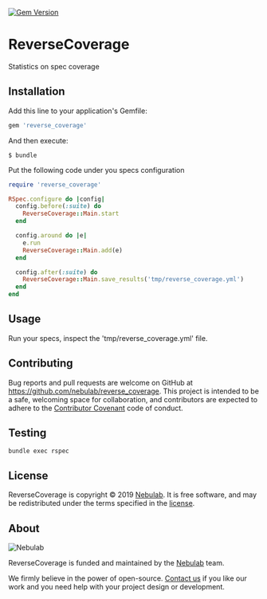 [![Gem Version](https://badge.fury.io/rb/reverse_coverage.svg)](https://badge.fury.io/rb/reverse_coverage)

# ReverseCoverage

Statistics on spec coverage

## Installation

Add this line to your application's Gemfile:

```ruby
gem 'reverse_coverage'
```

And then execute:

```console
$ bundle
```

Put the following code under you specs configuration

```ruby
require 'reverse_coverage'

RSpec.configure do |config|
  config.before(:suite) do
    ReverseCoverage::Main.start
  end

  config.around do |e|
    e.run
    ReverseCoverage::Main.add(e)
  end

  config.after(:suite) do
    ReverseCoverage::Main.save_results('tmp/reverse_coverage.yml')
  end
end
```

## Usage

Run your specs, inspect the 'tmp/reverse_coverage.yml' file.

## Contributing

Bug reports and pull requests are welcome on GitHub at https://github.com/nebulab/reverse_coverage. This project is intended to be a safe, welcoming space for collaboration, and contributors are expected to adhere to the [Contributor Covenant](http://contributor-covenant.org) code of conduct.

## Testing

`bundle exec rspec`

## License

ReverseCoverage is copyright © 2019 [Nebulab](http://nebulab.it/). It is free software, and may be redistributed under the terms specified in the [license](LICENSE.txt).

## About

![Nebulab](http://nebulab.it/assets/images/public/logo.svg)

ReverseCoverage is funded and maintained by the [Nebulab](http://nebulab.it/) team.

We firmly believe in the power of open-source. [Contact us](http://nebulab.it/contact-us/) if you like our work and you need help with your project design or development.
